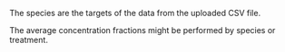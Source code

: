 The species are the targets of the data from the uploaded CSV file.

The average concentration fractions might be performed by species or treatment.


